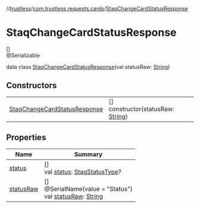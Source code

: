 //[trustless](../../../index.md)/[com.trustless.requests.cards](../index.md)/[StaqChangeCardStatusResponse](index.md)

# StaqChangeCardStatusResponse

[]\
@Serializable

data class [StaqChangeCardStatusResponse](index.md)(val statusRaw: [String](https://kotlinlang.org/api/latest/jvm/stdlib/kotlin/-string/index.html))

## Constructors

| | |
|---|---|
| [StaqChangeCardStatusResponse](-staq-change-card-status-response.md) | []<br>constructor(statusRaw: [String](https://kotlinlang.org/api/latest/jvm/stdlib/kotlin/-string/index.html)) |

## Properties

| Name | Summary |
|---|---|
| [status](status.md) | []<br>val [status](status.md): [StaqStatusType](../-staq-status-type/index.md)? |
| [statusRaw](status-raw.md) | []<br>@SerialName(value = &quot;Status&quot;)<br>val [statusRaw](status-raw.md): [String](https://kotlinlang.org/api/latest/jvm/stdlib/kotlin/-string/index.html) |
